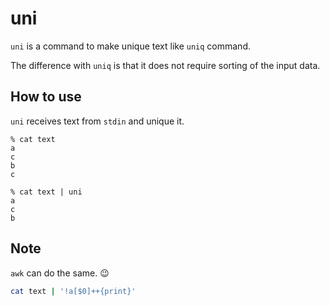 # uni

`uni` is a command to make unique text like `uniq` command.

The difference with `uniq` is that it does not require sorting of the input data.

## How to use

`uni` receives text from `stdin` and unique it.

```
% cat text
a
c
b
c

% cat text | uni
a
c
b
```

## Note

`awk` can do the same. 😉

```sh
cat text | '!a[$0]++{print}'
```
